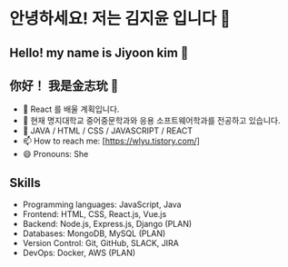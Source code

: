 # 안녕하세요! 저는 김지윤 입니다 👋
## Hello! my name is Jiyoon kim 👋
## 你好！ 我是金志玧 👋

- 🔭 React 를 배울 계획입니다.
- 🌱 현재 명지대학교 중어중문학과와 응용 소프트웨어학과를 전공하고 있습니다.
- 💬 JAVA / HTML / CSS / JAVASCRIPT / REACT
- 📫 How to reach me: [https://wlyu.tistory.com/]
- 😄 Pronouns: She

## Skills

- Programming languages: JavaScript, Java
- Frontend: HTML, CSS, React.js, Vue.js
- Backend: Node.js, Express.js, Django (PLAN)
- Databases: MongoDB, MySQL (PLAN)
- Version Control: Git, GitHub, SLACK, JIRA
- DevOps: Docker, AWS (PLAN)

